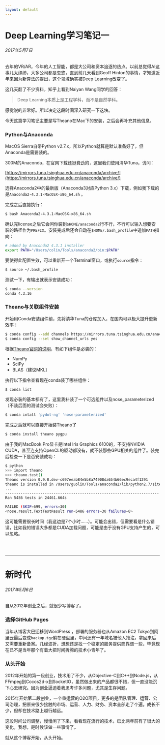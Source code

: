 ```yaml
---
layout: default
---
```


# Deep Learning学习笔记一

###### 2017年5月7日

去年的VR/AR，今年的人工智能，都是大公司和资本追逐的热点。以前总觉得AI这事儿太缥缈，大多公司都是忽悠，直到前几天看到Geoff Hinton的事情，才知道近年来因为新算法的提出，这个领域确实被Deep Learning改变了。

这几天翻了不少资料，知乎上看到Naiyan Wang同学的回答：

> Deep Learning本质上是工程学科，而不是自然学科。

感觉说的非常好。所以决定这段时间深入研究一下这块。

今天这篇学习笔记主要是写Theano在Mac下的安装，之后会再补充其他信息。

### Python与Anaconda

MacOS Sierra自带Python v2.7.x，所以Python就算是默认准备好了，但Anaconda是需要装的。

300M的Anaconda，在官网下载还挺费劲的，这里我们使用清华Tuna，访问：

[https://mirrors.tuna.tsinghua.edu.cn/anaconda/archive/](https://mirrors.tuna.tsinghua.edu.cn/anaconda/archive/)

选择Anaconda2中的最新版（Anaconda3对应Python 3.x）下载，例如我下载的是`Anaconda2-4.3.1-MacOSX-x86_64.sh` 。

完成之后直接执行：

```bash
$ bash Anaconda2-4.3.1-MacOSX-x86_64.sh
```

确认完license之后它会问你装到`$HOME/anaconda2`行不行，不行可以输入想要安装的路径作为`PREFIX`。安装完成后还会自动在`$HOME/.bash_profile`中追加`PATH`指向：

```bash
# added by Anaconda2 4.3.1 installer
export PATH="/Users/colin/Tools/anaconda2/bin:$PATH"
```

要使得此配置生效，可以重新开一个Terminal窗口，或执行`source`指令：

```bash
$ source ~/.bash_profile
```

测试一下，有输出就表示安装成功：

```bash
$ conda --version
conda 4.3.16
```

### Theano与关联组件安装

开始用Conda安装组件前，先将清华Tuna的仓库加入，在国内可以极大提升更新效率！

```bash
$ conda config --add channels https://mirrors.tuna.tsinghua.edu.cn/anaconda/pkgs/free/
$ conda config --set show_channel_urls yes
```

根据[Theano官网的说明](http://deeplearning.net/software/theano/install_macos.html)，有如下组件是必装的：

* NumPy
* SciPy
* BLAS（建议MKL）

执行以下指令查看现在conda装了哪些组件：

```bash
$ conda list
```

发现必装的基本都有了，这里我补装了一个可选组件以及nose_parameterized（不装后面的测试会失败）：

```bash
$ conda intall 'pydot-ng' 'nose-parameterized'
```

完成之后就可以直接开始装Theano了

```bash
$ conda install theano pygpu
```

由于我的MacBook Pro显卡是Intel Iris Graphics 6100的，不支持NVIDIA CUDA，甚至连支持OpenCL的驱动都没有，就不装那些GPU相关的组件了。装完后检查一下是否安装成功：
```bash
$ python
>>> import theano
>>> theano.test()
Theano version 0.9.0.dev-c697eeab84e5b8a74908da654b66ec9eca4f1291
theano is installed in /Users/guolin/Tools/anaconda2/lib/python2.7/site-packages/theano
...
----------------------------------------------------------------------
Ran 5486 tests in 24461.664s

FAILED (SKIP=699, errors=30)
<nose.result.TextTestResult run=5486 errors=30 failures=0>
```

这可能需要很长时间（我这边是7个小时……）。可能会出错，但需要看是什么错误，比如我的错误大多都是CUDA加载问题，可能是由于没有GPU支持产生的，可以忽略。

<br /><br />

* * * *


# 新时代

###### 2017年5月6日

自从2012年创业之后，就很少写博客了。

### 选择GitHub Pages

当年从博客大巴迁移到WordPress ，部署的服务器也从Amazon EC2 Tokyo到阿里云最后变成`backup.tgz`躺在硬盘里，中间还有一年域名被他人抢注，拿回来后又需要重新备案。几经波折，想想还是找一个稳定的服务提供商靠谱一些，毕竟现在已不是当年那个有着大把时间折腾的技术小青年了。

### 从头开始

2012年开始的第一段创业，技术用了不少，从Objective-C到C++到Node.js，从FFmpeg到Cocos2d-x到SocketIO，虽然做出来的产品都很不错，但一直没能沉下心去研究。因为创业逼迫着我思考许多问题，尤其是生存问题。

2015年开始第二段创业，一个重运营的O2O项目，更多的是团队管理、运营、公司治理，把原来很少接触的市场、运营、人力、财务、资本全部走了个遍。成长不少，但却在技术路上越行越远。

这段时间公司调整，慢慢闲了下来，看看现在流行的技术，已比两年前有了很大的变化，我想，是时候该做一些事情了。

就从这个博客开始，从头开始。
